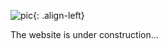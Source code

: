 ![pic](https://img2.imgtp.com/2024/01/28/aRtIJYPL.jpg){: .align-left}

The website is under construction...
